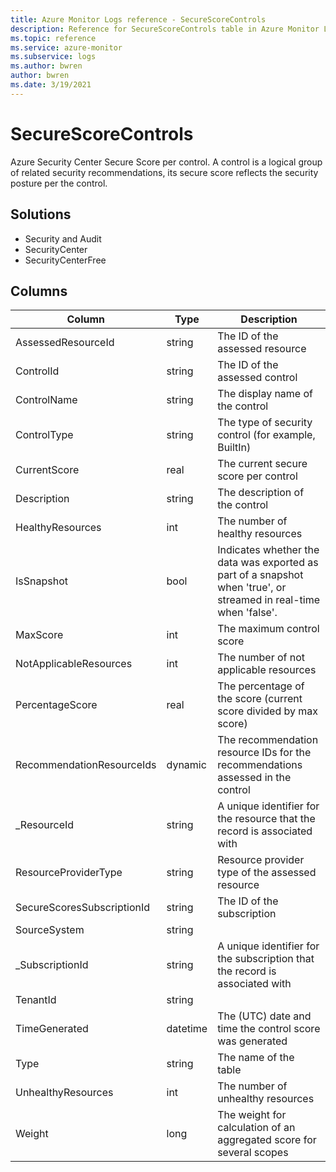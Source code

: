 ```yaml
---
title: Azure Monitor Logs reference - SecureScoreControls
description: Reference for SecureScoreControls table in Azure Monitor Logs.
ms.topic: reference
ms.service: azure-monitor
ms.subservice: logs
ms.author: bwren
author: bwren
ms.date: 3/19/2021
---
```


# SecureScoreControls

 Azure Security Center Secure Score per control. A control is a logical group of related security recommendations, its secure score reflects the security posture per the control.

## Solutions

- Security and Audit
- SecurityCenter
- SecurityCenterFree




## Columns

|Column|Type|Description|
|---|---|---|
|AssessedResourceId|string|The ID of the assessed resource|
|ControlId|string|The ID of the assessed control|
|ControlName|string|The display name of the control|
|ControlType|string|The type of security control (for example, BuiltIn)|
|CurrentScore|real|The current secure score per control|
|Description|string|The description of the control|
|HealthyResources|int|The number of healthy resources|
|IsSnapshot|bool|Indicates whether the data was exported as part of a snapshot when 'true', or streamed in real-time when 'false'.|
|MaxScore|int|The maximum control score|
|NotApplicableResources|int|The number of not applicable resources|
|PercentageScore|real|The percentage of the score (current score divided by max score)|
|RecommendationResourceIds|dynamic|The recommendation resource IDs for the recommendations assessed in the control|
|_ResourceId|string|A unique identifier for the resource that the record is associated with|
|ResourceProviderType|string|Resource provider type of the assessed resource|
|SecureScoresSubscriptionId|string|The ID of the subscription|
|SourceSystem|string||
|_SubscriptionId|string|A unique identifier for the subscription that the record is associated with|
|TenantId|string||
|TimeGenerated|datetime|The (UTC) date and time the control score was generated|
|Type|string|The name of the table|
|UnhealthyResources|int|The number of unhealthy resources|
|Weight|long|The weight for calculation of an aggregated score for several scopes|
